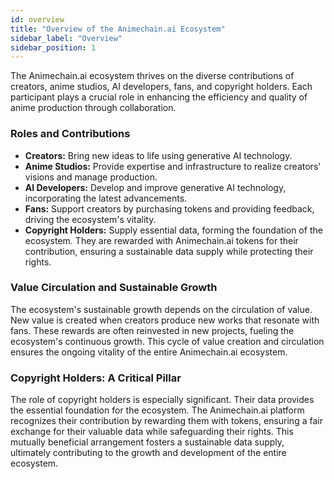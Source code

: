 ```yaml
---
id: overview
title: "Overview of the Animechain.ai Ecosystem"
sidebar_label: "Overview"
sidebar_position: 1
---
```

The Animechain.ai ecosystem thrives on the diverse contributions of creators, anime studios, AI developers, fans, and copyright holders. Each participant plays a crucial role in enhancing the efficiency and quality of anime production through collaboration.


### Roles and Contributions
* **Creators:** Bring new ideas to life using generative AI technology.
* **Anime Studios:** Provide expertise and infrastructure to realize creators' visions and manage production.
* **AI Developers:** Develop and improve generative AI technology, incorporating the latest advancements.
* **Fans:** Support creators by purchasing tokens and providing feedback, driving the ecosystem's vitality.
* **Copyright Holders:** Supply essential data, forming the foundation of the ecosystem. They are rewarded with Animechain.ai tokens for their contribution, ensuring a sustainable data supply while protecting their rights.


### Value Circulation and Sustainable Growth

The ecosystem's sustainable growth depends on the circulation of value. New value is created when creators produce new works that resonate with fans. These rewards are often reinvested in new projects, fueling the ecosystem's continuous growth. This cycle of value creation and circulation ensures the ongoing vitality of the entire Animechain.ai ecosystem.


### Copyright Holders: A Critical Pillar

The role of copyright holders is especially significant. Their data provides the essential foundation for the ecosystem. The Animechain.ai platform recognizes their contribution by rewarding them with tokens, ensuring a fair exchange for their valuable data while safeguarding their rights. This mutually beneficial arrangement fosters a sustainable data supply, ultimately contributing to the growth and development of the entire ecosystem.

